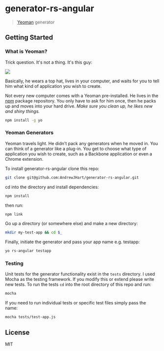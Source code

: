 # generator-rs-angular

> [Yeoman](http://yeoman.io) generator


## Getting Started

### What is Yeoman?

Trick question. It's not a thing. It's this guy:

![](http://i.imgur.com/JHaAlBJ.png)

Basically, he wears a top hat, lives in your computer, and waits for you to tell him what kind of application you wish to create.

Not every new computer comes with a Yeoman pre-installed. He lives in the [npm](https://npmjs.org) package repository. You only have to ask for him once, then he packs up and moves into your hard drive. *Make sure you clean up, he likes new and shiny things.*

```bash
npm install -g yo
```

### Yeoman Generators

Yeoman travels light. He didn't pack any generators when he moved in. You can think of a generator like a plug-in. You get to choose what type of application you wish to create, such as a Backbone application or even a Chrome extension.

To install generator-rs-angular clone this repo:

```bash
git clone git@github.com:AndrewJHart/generator-rs-angular.git
```

cd into the directory and install dependencies:

```bash
npm install
```

then run:

```bash
npm link
```

Go up a directory (or somewhere else) and make a new directory:

```bash
mkdir my-test-app && cd $_
```

Finally, initiate the generator and pass your app name e.g. testapp:

```bash
yo rs-angular testapp
```

### Testing

Unit tests for the generator functionality exist in the `tests` directory. I used Mocha as the testing framework. If you modify this or extend please write new tests. To run the tests `cd` into the root directory of this repo and run:

```bash
mocha
```

If you need to run individual tests or specific test files simply pass the name:

```bash
mocha tests/test-app.js
```


## License

MIT
